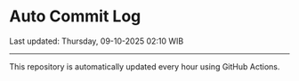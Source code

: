 # Auto Commit Log

Last updated: Thursday, 09-10-2025 02:10 WIB

---

This repository is automatically updated every hour using GitHub Actions.
